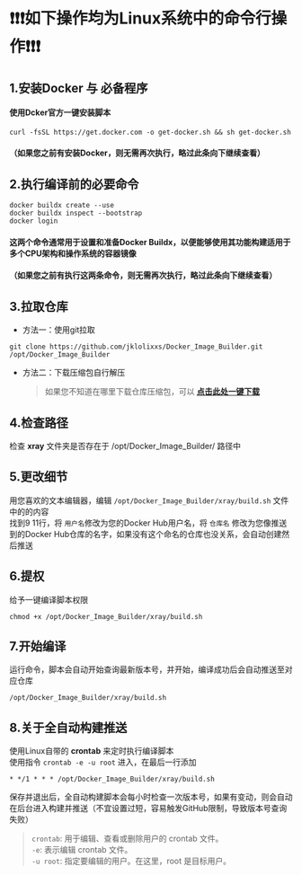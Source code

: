 # ❗❗❗如下操作均为Linux系统中的命令行操作❗❗❗

## 1.安装Docker 与 必备程序
#### 使用Dcker官方一键安装脚本  
```
curl -fsSL https://get.docker.com -o get-docker.sh && sh get-docker.sh
```
#### （如果您之前有安装Docker，则无需再次执行，略过此条向下继续查看）

## 2.执行编译前的必要命令
```
docker buildx create --use  
docker buildx inspect --bootstrap  
docker login
```
#### 这两个命令通常用于设置和准备Docker Buildx，以便能够使用其功能构建适用于多个CPU架构和操作系统的容器镜像  
#### （如果您之前有执行这两条命令，则无需再次执行，略过此条向下继续查看）

## 3.拉取仓库
* 方法一：使用git拉取  
```
git clone https://github.com/jklolixxs/Docker_Image_Builder.git /opt/Docker_Image_Builder
```
* 方法二：下载压缩包自行解压
  > 如果您不知道在哪里下载仓库压缩包，可以 **[点击此处一键下载](https://codeload.github.com/jklolixxs/Docker_Image_Builder/zip/refs/heads/main)**

## 4.检查路径
检查 **xray** 文件夹是否存在于 /opt/Docker_Image_Builder/ 路径中  

## 5.更改细节
用您喜欢的文本编辑器，编辑 `/opt/Docker_Image_Builder/xray/build.sh` 文件中的的内容  
找到9 11行，将 `用户名`修改为您的Docker Hub用户名，将 `仓库名` 修改为您像推送到的Docker Hub仓库的名字，如果没有这个命名的仓库也没关系，会自动创建然后推送

## 6.提权
给予一键编译脚本权限  
```
chmod +x /opt/Docker_Image_Builder/xray/build.sh
```

## 7.开始编译
运行命令，脚本会自动开始查询最新版本号，并开始，编译成功后会自动推送至对应仓库  
```
/opt/Docker_Image_Builder/xray/build.sh
```

## 8.关于全自动构建推送
使用Linux自带的 **crontab** 来定时执行编译脚本  
使用指令 `crontab -e -u root` 进入，在最后一行添加
```
* */1 * * * /opt/Docker_Image_Builder/xray/build.sh
```
保存并退出后，全自动构建脚本会每小时检查一次版本号，如果有变动，则会自动在后台进入构建并推送（不宜设置过短，容易触发GitHub限制，导致版本号查询失败）
>`crontab`: 用于编辑、查看或删除用户的 crontab 文件。  
>`-e`: 表示编辑 crontab 文件。  
>`-u root`: 指定要编辑的用户。在这里，root 是目标用户。  
